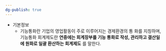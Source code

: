 ```yaml
---
dg-publish: true
---
```


- 기본정보
	- 기능통화란 기업의 영업활동이 주로 이루어지는 경제환경의 통 화를 지칭하며, 기능통화 회계제도란 **연중에는 회계장부를 기능 통화로 작성, 관리하고 결산일에 원화로 일괄 환산하는 회계제도** 를 말한다.